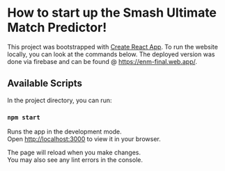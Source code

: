 # How to start up the Smash Ultimate Match Predictor!

This project was bootstrapped with [Create React App](https://github.com/facebook/create-react-app). To run the website locally, you can look at the commands below. The deployed version was done via firebase and can be found @ https://enm-final.web.app/.

## Available Scripts

In the project directory, you can run:

### `npm start`

Runs the app in the development mode.\
Open [http://localhost:3000](http://localhost:3000) to view it in your browser.

The page will reload when you make changes.\
You may also see any lint errors in the console.
